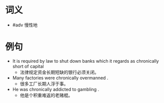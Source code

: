 # 词义
- #adv 慢性地
# 例句
- It is required by law to shut down banks which it regards as chronically short of capital
	- 法律规定资金长期短缺的银行必须关闭。
- Many factories were chronically overmanned .
	- 很多工厂长期人浮于事。
- He was chronically addicted to gambling .
	- 他是个积重难返的老赌棍。
